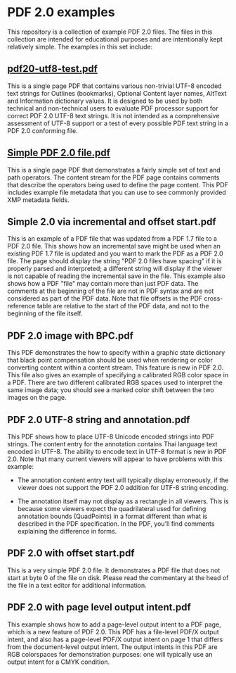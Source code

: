 # PDF 2.0 examples
This repository is a collection of example PDF 2.0 files. The files in this collection are intended for educational purposes and are intentionally kept relatively simple. The examples in this set include:

## [pdf20-utf8-test.pdf](pdf20-utf8-test.pdf)
This is a single page PDF that contains various non-trivial UTF-8 encoded text strings for Outlines (bookmarks), Optional Content layer names, AltText and Information dictionary values. It is designed to be used by both technical and non-technical users to evaluate PDF processor support for correct PDF 2.0 UTF-8 text strings. It is not intended as a comprehensive assessment of UTF-8 support or a test of every possible PDF text string in a PDF 2.0 conforming file.

## [Simple PDF 2.0 file.pdf](Simple%20PDF%202.0%20file.pdf)
This is a single page PDF that demonstrates a fairly simple set of text and path operators. The content stream for the PDF page contains comments that describe the operators being used to define the page content. This PDF includes example file metadata that you can use to see commonly provided XMP metadata fields.

## Simple 2.0 via incremental and offset start.pdf
This is an example of a PDF file that was updated from a PDF 1.7 file to a PDF 2.0 file. This shows how an incremental save might be used when an existing PDF 1.7 file is updated and you want to mark the PDF as a PDF 2.0 file. The page should display the string "PDF 2.0 files have spacing" if it is properly parsed and interpreted; a different string will display if the viewer is not capable of reading the incremental save in the file.
This example also shows how a PDF "file" may contain more than just PDF data. The comments at the beginning of the file are not in PDF syntax and are not considered as part of the PDF data. Note that file offsets in the PDF cross-reference table are relative to the start of the PDF data, and not to the beginning of the file itself.

## PDF 2.0 image with BPC.pdf
This PDF demonstrates the how to specify within a graphic state dictionary that black point compensation should be used when rendering or color converting content within a content stream. This feature is new in PDF 2.0.
This file also gives an example of specifying a calibrated RGB color space in a PDF. There are two different calibrated RGB spaces used to interpret the same image data; you should see a marked color shift between the two images on the page.

## PDF 2.0 UTF-8 string and annotation.pdf
This PDF shows how to place UTF-8 Unicode encoded strings into PDF strings. The content entry for the annotation contains Thai language text encoded in UTF-8. The ability to encode text in UTF-8 format is new in PDF 2.0.
Note that many current viewers will appear to have problems with this example:

* The annotation content entry text will typically display erroneously, if the viewer does not support the PDF 2.0 addition for UTF-8 string encoding.

* The annotation itself may not display as a rectangle in all viewers. This is because some viewers expect the quadrilateral used for defining annotation bounds (QuadPoints) in a format different than what is described in the PDF specification. In the PDF, you'll find comments explaining the difference in forms.

## PDF 2.0 with offset start.pdf
This is a very simple PDF 2.0 file. It demonstrates a PDF file that does not start at byte 0 of the file on disk. Please read the commentary at the head of the file in a text editor for additional information.

## PDF 2.0 with page level output intent.pdf
This example shows how to add a page-level output intent to a PDF page, which is a new feature of PDF 2.0. This PDF has a file-level PDF/X output intent, and also has a page-level PDF/X output intent on page 1 that differs from the document-level output intent. The output intents in this PDF are RGB colorspaces for demonstration purposes: one will typically use an output intent for a CMYK condition.
